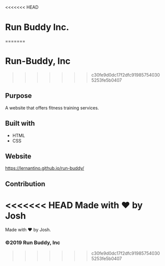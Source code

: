 <<<<<<< HEAD
# Run Buddy Inc.
=======
# Run-Buddy, Inc
>>>>>>> c30fe9d0dc17f2dfc919857540305253fe5b0407

## Purpose
A website that offers fitness training services.

## Built with
* HTML
* CSS

## Website
https://lernantino.github.io/run-buddy/

## Contribution
<<<<<<< HEAD
Made with ❤️ by Josh
=======
Made with ❤️ by Josh.

### ©️2019 Run Buddy, Inc
>>>>>>> c30fe9d0dc17f2dfc919857540305253fe5b0407
